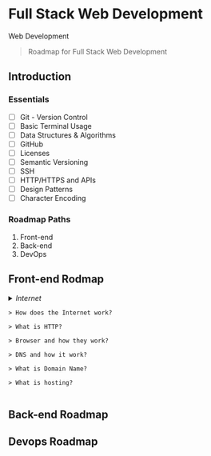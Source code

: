 # Full Stack Web Development
Web Development

> Roadmap for Full Stack Web Development 

## Introduction

### Essentials

- [ ] Git - Version Control
- [ ] Basic Terminal Usage
- [ ] Data Structures & Algorithms
- [ ] GitHub
- [ ] Licenses
- [ ] Semantic Versioning
- [ ] SSH
- [ ] HTTP/HTTPS and APIs
- [ ] Design Patterns
- [ ] Character Encoding

### Roadmap Paths
1. Front-end
2. Back-end
3. DevOps

## Front-end Rodmap

<details>
    <summary><i>Internet</i></summry>


    > How does the Internet work?

    > What is HTTP?

    > Browser and how they work?

    > DNS and how it work?

    > What is Domain Name?

    > What is hosting?

</details>

## Back-end Roadmap

## Devops Roadmap